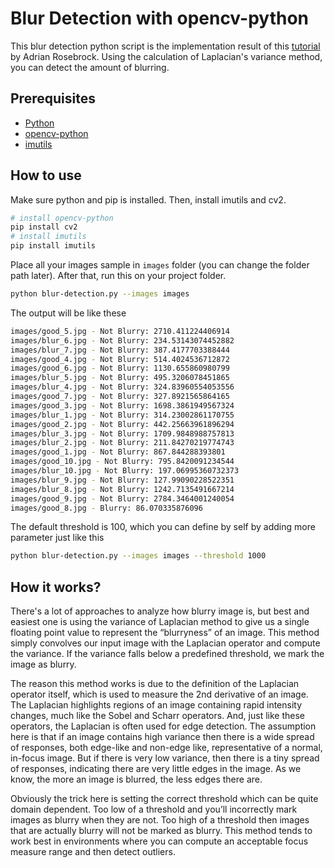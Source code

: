 # Blur Detection with opencv-python
This blur detection python script is the implementation result of this [tutorial](https://www.pyimagesearch.com/2015/09/07/blur-detection-with-opencv/) by Adrian Rosebrock. Using the calculation of Laplacian's variance method, you can detect the amount of blurring.

## Prerequisites
* [Python](https://www.python.org/)
* [opencv-python](https://pypi.python.org/pypi/opencv-python)
* [imutils](https://pypi.python.org/pypi/imutils)

## How to use
Make sure python and pip is installed. Then, install imutils and cv2.
```bash
# install opencv-python
pip install cv2
# install imutils
pip install imutils
```

Place all your images sample in `images` folder (you can change the folder path later). After that, run this on your project folder. 
```bash
python blur-detection.py --images images
```

The output will be like these
```bash
images/good_5.jpg - Not Blurry: 2710.411224406914
images/blur_6.jpg - Not Blurry: 234.53143074452882
images/blur_7.jpg - Not Blurry: 387.4177703388444
images/good_4.jpg - Not Blurry: 514.4024536712872
images/good_6.jpg - Not Blurry: 1130.655860980799
images/blur_5.jpg - Not Blurry: 495.3206078451865
images/blur_4.jpg - Not Blurry: 324.83960554053556
images/good_7.jpg - Not Blurry: 327.8921565864165
images/good_3.jpg - Not Blurry: 1698.3861949567324
images/blur_1.jpg - Not Blurry: 314.23002861170755
images/good_2.jpg - Not Blurry: 442.25663961896294
images/blur_3.jpg - Not Blurry: 1709.9848988757813
images/blur_2.jpg - Not Blurry: 211.84270219774743
images/good_1.jpg - Not Blurry: 867.844288393801
images/good_10.jpg - Not Blurry: 795.8420091234544
images/blur_10.jpg - Not Blurry: 197.06995360732373
images/blur_9.jpg - Not Blurry: 127.99090228522351
images/blur_8.jpg - Not Blurry: 1242.7135491667214
images/good_9.jpg - Not Blurry: 2784.3464001240054
images/good_8.jpg - Blurry: 86.070335876096
```

The default threshold is 100, which you can define by self by adding more parameter just like this
```bash
python blur-detection.py --images images --threshold 1000
```

## How it works?
There's a lot of approaches to analyze how blurry image is, but best and easiest one is using the variance of Laplacian method to give us a single floating point value to represent the “blurryness” of an image. This method simply convolves our input image with the Laplacian operator and compute the variance. If the variance falls below a predefined threshold, we mark the image as blurry.

The reason this method works is due to the definition of the Laplacian operator itself, which is used to measure the 2nd derivative of an image. The Laplacian highlights regions of an image containing rapid intensity changes, much like the Sobel and Scharr operators. And, just like these operators, the Laplacian is often used for edge detection. The assumption here is that if an image contains high variance then there is a wide spread of responses, both edge-like and non-edge like, representative of a normal, in-focus image. But if there is very low variance, then there is a tiny spread of responses, indicating there are very little edges in the image. As we know, the more an image is blurred, the less edges there are.

Obviously the trick here is setting the correct threshold which can be quite domain dependent. Too low of a threshold and you’ll incorrectly mark images as blurry when they are not. Too high of a threshold then images that are actually blurry will not be marked as blurry. This method tends to work best in environments where you can compute an acceptable focus measure range and then detect outliers.
